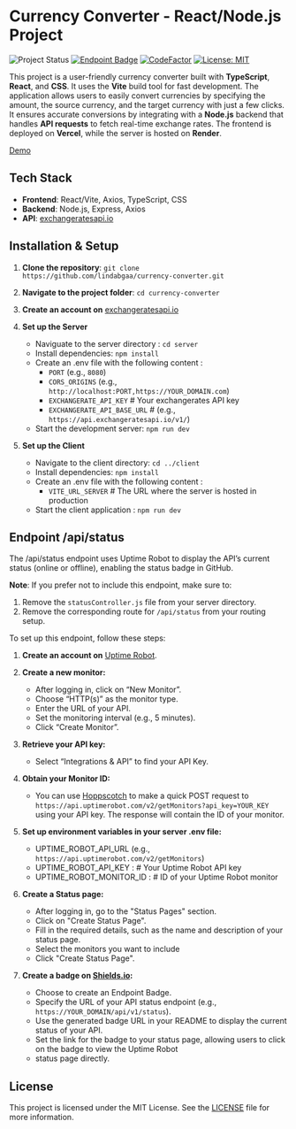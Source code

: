 # Currency Converter - React/Node.js Project

![Project Status](https://img.shields.io/badge/Project%20Status-In%20Progress-orange?style=flat-square)
[![Endpoint Badge](https://img.shields.io/endpoint?url=https%3A%2F%2Fcurrency-converter-server-2bge.onrender.com%2Fapi%2Fstatus&style=flat-square)](https://stats.uptimerobot.com/Upe7finkYZ/797948379)
[![CodeFactor](https://www.codefactor.io/repository/github/lindabgaa/currency-converter/badge?style=flat-square)](https://www.codefactor.io/repository/github/lindabgaa/currency-converter)
[![License: MIT](https://img.shields.io/badge/License-MIT-blue?style=flat-square)](LICENSE)

This project is a user-friendly currency converter built with **TypeScript**, **React**, and **CSS**. It uses the **Vite** build tool for fast development. The application allows users to easily convert currencies by specifying the amount, the source currency, and the target currency with just a few clicks. It ensures accurate conversions by integrating with a **Node.js** backend that handles **API requests** to fetch real-time exchange rates.
The frontend is deployed on **Vercel**, while the server is hosted on **Render**.

[Demo](https://currency-converter-pi-six.vercel.app/)

## Tech Stack

- **Frontend**: React/Vite, Axios, TypeScript, CSS
- **Backend**: Node.js, Express, Axios
- **API**: [exchangeratesapi.io](https://exchangeratesapi.io/)

## Installation & Setup

1. **Clone the repository**: `git clone https://github.com/lindabgaa/currency-converter.git`
2. **Navigate to the project folder**: `cd currency-converter`
3. **Create an account on** [exchangeratesapi.io](https://exchangeratesapi.io/)
4. **Set up the Server**

   - Naviguate to the server directory : `cd server`
   - Install dependencies: `npm install`
   - Create an .env file with the following content :
     - `PORT` (e.g., `8080`)
     - `CORS_ORIGINS` (e.g., `http://localhost:PORT,https://YOUR_DOMAIN.com`)
     - `EXCHANGERATE_API_KEY` # Your exchangerates API key
     - `EXCHANGERATE_API_BASE_URL` # (e.g., `https://api.exchangeratesapi.io/v1/`)
   - Start the development server: `npm run dev`

5. **Set up the Client**

   - Navigate to the client directory: `cd ../client`
   - Install dependencies: `npm install`
   - Create an .env file with the following content :
     - `VITE_URL_SERVER` # The URL where the server is hosted in production
   - Start the client application : `npm run dev`

## Endpoint /api/status

The /api/status endpoint uses Uptime Robot to display the API’s current status (online or offline), enabling the status badge in GitHub.

**Note**: If you prefer not to include this endpoint, make sure to:

1. Remove the `statusController.js` file from your server directory.
2. Remove the corresponding route for `/api/status` from your routing setup.

To set up this endpoint, follow these steps:

1. **Create an account on** [Uptime Robot](https://uptimerobot.com/).
2. **Create a new monitor:**

   - After logging in, click on “New Monitor”.
   - Choose “HTTP(s)” as the monitor type.
   - Enter the URL of your API.
   - Set the monitoring interval (e.g., 5 minutes).
   - Click “Create Monitor”.

3. **Retrieve your API key:**

   - Select “Integrations & API” to find your API Key.

4. **Obtain your Monitor ID:**

   - You can use [Hoppscotch](https://hoppscotch.io/) to make a quick POST request to `https://api.uptimerobot.com/v2/getMonitors?api_key=YOUR_KEY` using your API key. The response will contain the ID of your monitor.

5. **Set up environment variables in your server .env file:**

   - UPTIME_ROBOT_API_URL (e.g., `https://api.uptimerobot.com/v2/getMonitors`)
   - UPTIME_ROBOT_API_KEY : # Your Uptime Robot API key
   - UPTIME_ROBOT_MONITOR_ID : # ID of your Uptime Robot monitor

6. **Create a Status page:**

   - After logging in, go to the "Status Pages" section.
   - Click on "Create Status Page".
   - Fill in the required details, such as the name and description of your status page.
   - Select the monitors you want to include
   - Click "Create Status Page".

7. **Create a badge on [Shields.io](https://shields.io/):**

   - Choose to create an Endpoint Badge.
   - Specify the URL of your API status endpoint (e.g., `https://YOUR_DOMAIN/api/v1/status`).
   - Use the generated badge URL in your README to display the current status of your API.
   - Set the link for the badge to your status page, allowing users to click on the badge to view the Uptime Robot
   - status page directly.

## License

This project is licensed under the MIT License. See the [LICENSE](LICENSE) file for more information.
